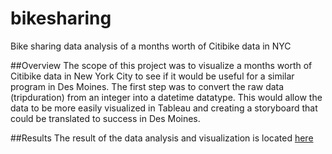 # bikesharing
Bike sharing data analysis of a months worth of Citibike data in NYC

##Overview
The scope of this project was to visualize a months worth of Citibike data in New York City to see if it would be useful for a similar program in Des Moines. The first step was to convert the raw data (tripduration) from an integer into a datetime datatype. This would allow the data to be more easily visualized in Tableau and creating a storyboard that could be translated to success in Des Moines.

##Results
The result of the data analysis and visualization is located [here](https://public.tableau.com/views/NYCCitybikeData/Story1?:language=en-US&:display_count=n&:origin=viz_share_link)

